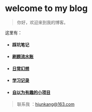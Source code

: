# **welcome to my blog**

> 你好，欢迎来到我的博客。

这里有：
 + <h4>踩坑笔记


 + [<h4>刷题流水账</h4>](code\README.md)


 + [<h4>日常幻想</h4>](writing\README.md)


 + [<h4>学习记录</h4>](study\README.md)


 + [<h4>自以为有趣的小项目</h4>](project\README.md)




>联系我 ：hjunkang@163.com